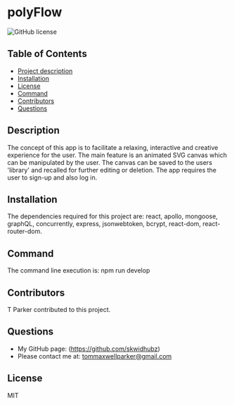 
# polyFlow
![GitHub license](https://img.shields.io/badge/license-MIT-blue)          
## Table of Contents                      
- [Project description](#description)
- [Installation](#installation)
- [License](#license)
- [Command](#command)
- [Contributors](#contributors)
- [Questions](#questions)
## Description
The concept of this app is to facilitate a relaxing, interactive and creative experience for the user. The main feature is an animated SVG canvas which can be manipulated by the user. The canvas can be saved to the users 'library' and recalled for further editing or deletion. The app requires the user to sign-up and also log in.
## Installation
The dependencies required for this project are: react, apollo, mongoose, graphQL, concurrently, express, jsonwebtoken, bcrypt, react-dom, react-router-dom.
## Command
The command line execution is: npm run develop 
## Contributors
T Parker contributed to this project.
## Questions
- My GitHub page: (https://github.com/skwidhubz)
- Please contact me at: tommaxwellparker@gmail.com
## License
MIT
